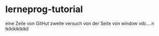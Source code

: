 # lerneprog-tutorial
eine Zeile von GitHut
zweite versuch von der Seite
von window vdc....n
lklklklklklkll